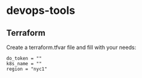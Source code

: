# devops-tools

## Terraform
Create a terraform.tfvar file and fill with your needs:
```
do_token = ""
k8s_name = ""
region = "nyc1"
```
